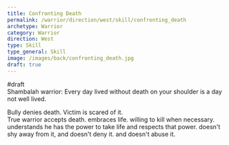 ```yaml
---
title: Confronting Death
permalink: /warrior/direction/west/skill/confronting_death
archetype: Warrior
category: Warrior
direction: West
type: Skill
type_general: Skill
image: /images/back/confronting_death.jpg
draft: true
---
```

#draft   
Shambalah warrior: Every day lived without death on your shoulder is a day not well lived.   
  
Bully denies death. Victim is scared of it.   
True warrior accepts death. embraces life. willing to kill when necessary. understands he has the power to take life and respects that power. doesn't shy away from it, and doesn't deny it. and doesn't abuse it. 
